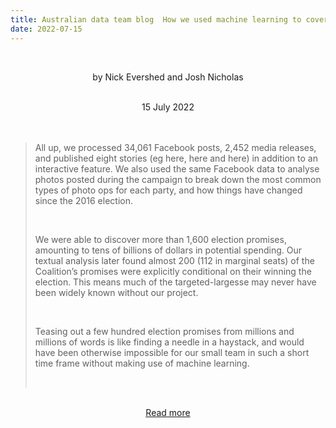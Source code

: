 ```yaml
---
title: Australian data team blog  How we used machine learning to cover the Australian election
date: 2022-07-15
---
```


<br><center>by Nick Evershed and Josh Nicholas</center><br>

<center>15 July 2022</center><br><br>

<blockquote><p>All up, we processed 34,061 Facebook posts, 2,452 media releases, and published eight stories (eg here, here and here) in addition to an interactive feature. We also used the same Facebook data to analyse photos posted during the campaign to break down the most common types of photo ops for each party, and how things have changed since the 2016 election.</p><br>

<p>We were able to discover more than 1,600 election promises, amounting to tens of billions of dollars in potential spending. Our textual analysis later found almost 200 (112 in marginal seats) of the Coalition’s promises were explicitly conditional on their winning the election. This means much of the targeted-largesse may never have been widely known without our project.</p><br>

<p>Teasing out a few hundred election promises from millions and millions of words is like finding a needle in a haystack, and would have been otherwise impossible for our small team in such a short time frame without making use of machine learning.</p><br>

</blockquote><br>

<center><a href="https://www.theguardian.com/info/2022/jul/15/how-we-used-machine-learning-to-cover-the-australian-election">Read more</a></center>